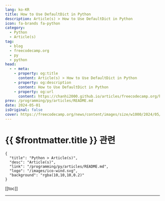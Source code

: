 ```yaml
---
lang: ko-KR
title: How to Use DefaultDict in Python
description: Article(s) > How to Use DefaultDict in Python
icon: fa-brands fa-python
category: 
  - Python
  - Article(s)
tag: 
  - blog
  - freecodecamp.org
  - py
  - python
head:
  - - meta:
    - property: og:title
      content: Article(s) > How to Use DefaultDict in Python
    - property: og:description
      content: How to Use DefaultDict in Python
    - property: og:url
      content: https://chanhi2000.github.io/articles/freecodecamp.org/how-to-use-defaultdict-python.html
prev: /programming/py/articles/README.md
date: 2024-05-01
isOriginal: false
cover: https://freecodecamp.org/news/content/images/size/w1000/2024/05/Add-To-Your-Python-Toolbox.png
---
```


# {{ $frontmatter.title }} 관련

```component VPCard
{
  "title": "Python > Article(s)",
  "desc": "Article(s)",
  "link": "/programming/py/articles/README.md",
  "logo": "/images/ico-wind.svg",
  "background": "rgba(10,10,10,0.2)"
}
```

[[toc]]

---

<SiteInfo
  name="How to Use DefaultDict in Python"
  desc="Throughout my time working with datasets in Python, the dictionary has been my most used data structure. It’s versatile and easy to use. Need to count occurrences of a character? Use a dictionary! Want to create a list of soccer players and associated stats? Dictionary! They’re not fool-proof, though. In..."
  url="https://freecodecamp.org/news/how-to-use-defaultdict-python/"
  logo="https://cdn.freecodecamp.org/universal/favicons/favicon.ico"
  preview="https://freecodecamp.org/news/content/images/size/w1000/2024/05/Add-To-Your-Python-Toolbox.png"/>

<!-- TODO: 작성 -->

